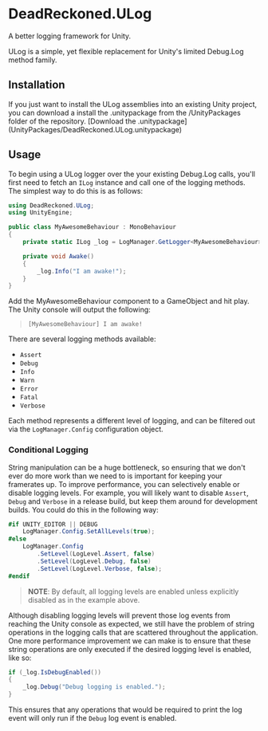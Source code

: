 # DeadReckoned.ULog
A better logging framework for Unity.

ULog is a simple, yet flexible replacement for Unity's limited Debug.Log method family.

## Installation
If you just want to install the ULog assemblies into an existing Unity project, you can download a install the .unitypackage from the /UnityPackages folder of the repository.
[Download the .unitypackage] (UnityPackages/DeadReckoned.ULog.unitypackage)

## Usage
To begin using a ULog logger over the your existing Debug.Log calls, you'll first need to fetch an `ILog` instance and call one of the logging methods. The simplest way to do this is as follows:

```csharp
using DeadReckoned.ULog;	
using UnityEngine;

public class MyAwesomeBehaviour : MonoBehaviour
{
    private static ILog _log = LogManager.GetLogger<MyAwesomeBehaviour>();

    private void Awake()
    {
        _log.Info("I am awake!");
    }
}
```

Add the MyAwesomeBehaviour component to a GameObject and hit play. The Unity console will output the following:

> `[MyAwesomeBehaviour] I am awake!`

There are several logging methods available:

- `Assert`
- `Debug`
- `Info`
- `Warn`
- `Error`
- `Fatal`
- `Verbose`

Each method represents a different level of logging, and can be filtered out via the `LogManager.Config` configuration object.

### Conditional Logging
String manipulation can be a huge bottleneck, so ensuring that we don't ever do more work than we need to is important for keeping your framerates up. To improve performance, you can selectively enable or disable logging levels. For example, you will likely want to disable `Assert`, `Debug` and `Verbose` in a release build, but keep them around for development builds. You could do this in the following way:

```csharp
#if UNITY_EDITOR || DEBUG
    LogManager.Config.SetAllLevels(true);
#else
    LogManager.Config
        .SetLevel(LogLevel.Assert, false)
        .SetLevel(LogLevel.Debug, false)
        .SetLevel(LogLevel.Verbose, false);
#endif
```

> **NOTE**: By default, all logging levels are enabled unless explicitly disabled as in the example above.

Although disabling logging levels will prevent those log events from reaching the Unity console as expected, we still have the problem of string operations in the logging calls that are scattered throughout the application. One more performance improvement we can make is to ensure that these string operations are only executed if the desired logging level is enabled, like so:

```csharp
if (_log.IsDebugEnabled())
{
    _log.Debug("Debug logging is enabled.");
}
```

This ensures that any operations that would be required to print the log event will only run if the `Debug` log event is enabled.